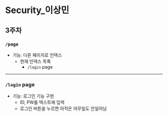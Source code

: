 # Security_이상민

## 3주차

### `/page`
- 기능: 다른 페이지로 인덱스
  - 현재 인덱스 목록  
    - `/login` page

---

### `/login` page
- 기능: 로그인 기능 구현
  - ID, PW를 텍스트에 입력
  - 로그인 버튼을 누르면 아직은 아무일도 안일어남
